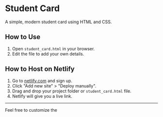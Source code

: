 # Student Card

A simple, modern student card using HTML and CSS.

## How to Use

1. Open `student_card.html` in your browser.
2. Edit the file to add your own details.

## How to Host on Netlify

1. Go to [netlify.com](https://www.netlify.com/) and sign up.
2. Click "Add new site" > "Deploy manually".
3. Drag and drop your project folder or `student_card.html` file.
4. Netlify will give you a live link.

---
Feel free to customize the